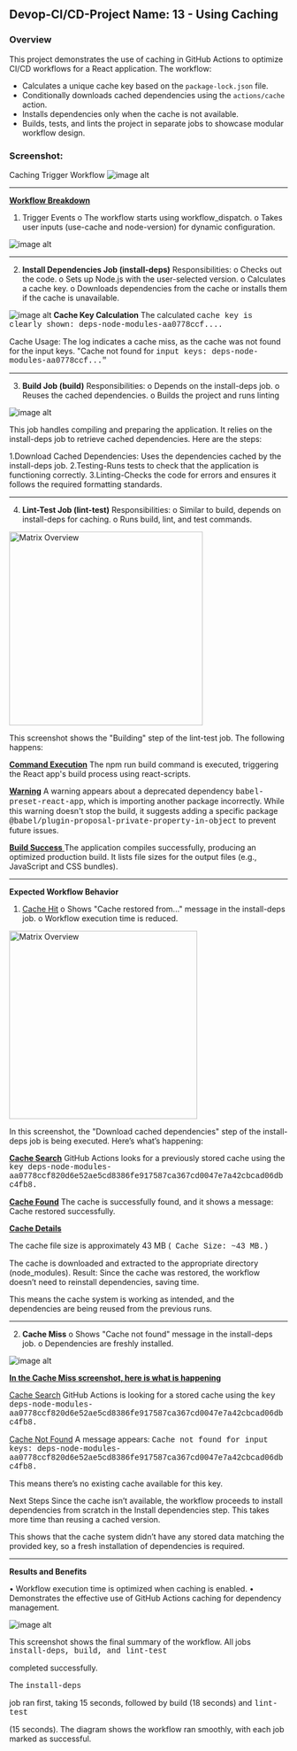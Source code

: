 ## Devop-CI/CD-Project Name: 13 - Using Caching

### Overview

This project demonstrates the use of caching in GitHub Actions to optimize CI/CD workflows for a React application. The workflow:
- Calculates a unique cache key based on the `package-lock.json` file.
- Conditionally downloads cached dependencies using the `actions/cache` action.
- Installs dependencies only when the cache is not available.
- Builds, tests, and lints the project in separate jobs to showcase modular workflow design.

### Screenshot: 

Caching Trigger Workflow
![image alt](caching-yamal-code.png)


----------------------------------------------

<u>**Workflow Breakdown**</u>  

1. Trigger Events
o	The workflow starts using workflow_dispatch.
o	Takes user inputs (use-cache and node-version) for dynamic configuration.

![image alt](caching-trigger-workflow.png)

----------------------------------------------


2.	**Install Dependencies Job (install-deps)**
Responsibilities:
o	Checks out the code.
o	Sets up Node.js with the user-selected version.
o	Calculates a cache key.
o	Downloads dependencies from the cache or installs them if the cache is unavailable.

![image alt](caching-install-dep.png)
**Cache Key Calculation**
The calculated <span style="font-family: 'Courier New', Courier monospace;">cache key is clearly shown:
deps-node-modules-aa0778ccf....

Cache Usage: The log indicates a cache miss, as the cache was not found for the input keys.
"Cache not found for <span style="font-family: 'Courier New', Courier monospace;"> input keys: deps-node-modules-aa0778ccf..."

------------------------------------------------
3.	**Build Job (build)**
Responsibilities:
o	Depends on the install-deps job.
o	Reuses the cached dependencies.
o	Builds the project and runs linting

![image alt](caching-build-job.png)


This job handles compiling and preparing the application. It relies on the install-deps job to retrieve cached dependencies. Here are the steps:

1.Download Cached Dependencies: Uses the dependencies cached by the install-deps job.
2.Testing-Runs tests to check that the application is functioning correctly.
3.Linting-Checks the code for errors and ensures it follows the required formatting standards.

------------------------------------------------
4.	**Lint-Test Job (lint-test)**
Responsibilities:
o	Similar to build, depends on install-deps for caching.
o	Runs build, lint, and test commands.

<img src="caching-lin-test.png" alt="Matrix Overview" width="350" height="auto"> 


This screenshot shows the "Building" step of the lint-test job. The following happens:

<u>**Command Execution**</u>
The npm run build command is executed, triggering the React app's build process using react-scripts.

<u>**Warning**</u>
A warning appears about a deprecated dependency <span style="font-family: 'Courier New', Courier, monospace;">babel-preset-react-app</span>, which is importing another package incorrectly. While this warning doesn't stop the build, it suggests adding a specific package <span style="font-family: 'Courier New', Courier, monospace;">@babel/plugin-proposal-private-property-in-object</span> to prevent future issues.

<u>**Build Success** </u>
The application compiles successfully, producing an optimized production build. It lists file sizes for the output files (e.g., JavaScript and CSS bundles).

-------------------------------------------------
**Expected Workflow Behavior**
1.	<u>Cache Hit</u>
o	Shows "Cache restored from..." message in the install-deps job.
o	Workflow execution time is reduced.

<img src="cache-hit-workflow.png" alt="Matrix Overview" width="340" height="auto">

In this screenshot, the "Download cached dependencies" step of the install-deps job is being executed. Here’s what’s happening:

<u>**Cache Search**</u>
GitHub Actions looks for a previously stored cache using the <span style="font-family: 'Courier New', Courier monospace;"> key deps-node-modules-aa0778ccf820d6e52ae5cd8386fe917587ca367cd0047e7a42cbcad06dbc4fb8.

<u>**Cache Found**</u>
The cache is successfully found, and it shows a message:
Cache restored successfully.

<u>**Cache Details**</u>

The cache file size is approximately 43 MB (<span style="font-family: 'Courier New', Courier monospace;"> Cache Size: ~43 MB.)

The cache is downloaded and extracted to the appropriate directory (node_modules).
Result:
Since the cache was restored, the workflow doesn’t need to reinstall dependencies, saving time.

This means the cache system is working as intended, and the dependencies are being reused from the previous runs.

---------------------------------------------------------

2.	**Cache Miss**
o	Shows "Cache not found" message in the install-deps job.
o	Dependencies are freshly installed.

![image alt](cache-miss-workflow.png)

**<u>In the Cache Miss screenshot, here is what is happening</u>**

<u>Cache Search</u>
GitHub Actions is looking for a stored cache using the <span style="font-family: 'Courier New', Courier monospace;"> key deps-node-modules-aa0778ccf820d6e52ae5cd8386fe917587ca367cd0047e7a42cbcad06dbc4fb8.

<u>Cache Not Found</u>
A message appears:
<span style="font-family: 'Courier New', Courier monospace;"> Cache not found for input keys: deps-node-modules-aa0778ccf820d6e52ae5cd8386fe917587ca367cd0047e7a42cbcad06dbc4fb8.

This means there’s no existing cache available for this key.

Next Steps
Since the cache isn’t available, the workflow proceeds to install dependencies from scratch in the Install dependencies step. This takes more time than reusing a cached version.

This shows that the cache system didn’t have any stored data matching the provided key, so a fresh installation of dependencies is required.

---------------------------------------------------
**Results and Benefits**

•	Workflow execution time is optimized when caching is enabled.
•	Demonstrates the effective use of GitHub Actions caching for dependency management.

![image alt](caching-enabled.png)

This screenshot shows the final summary of the workflow. All jobs <span style="font-family: 'Courier New', Courier monospace;"> install-deps, build, and lint-test 

completed successfully. 

The <span style="font-family: 'Courier New', Courier monospace;">install-deps  

job ran first, taking 15 seconds, followed by build (18 seconds) 
and <span style="font-family: 'Courier New', Courier monospace;"> lint-test 

(15 seconds). The diagram shows the workflow ran smoothly, with each job marked as successful.
